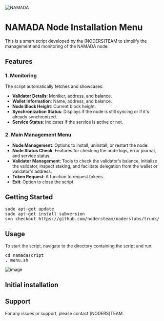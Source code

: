 ![NAMADA](https://github.com/nodersteam/picture/blob/main/1_TRTbBismx0_kdvoGZz8-8g.gif?raw=true)

# NAMADA Node Installation Menu

This is a smart script developed by the [NODERS]TEAM to simplify the management and monitoring of the NAMADA node.

## Features

### 1. **Monitoring**
The script automatically fetches and showcases:
- **Validator Details**: Moniker, address, and balance.
- **Wallet Information**: Name, address, and balance.
- **Node Block Height**: Current block height.
- **Synchronization Status**: Displays if the node is still syncing or if it's already synchronized.
- **Service Status**: Indicates if the service is active or not.

### 2. **Main Management Menu**
- **Node Management**: Options to install, uninstall, or restart the node.
- **Node Status Check**: Features for checking the node logs, error journal, and service status.
- **Validator Management**: Tools to check the validator's balance, initialize the validator, inspect staking, and facilitate delegation from the wallet or validator's address.
- **Token Request**: A function to request tokens.
- **Exit**: Option to close the script.

## Getting Started
<pre>
sudo apt-get update
sudo apt-get install subversion
svn checkout https://github.com/nodersteam/noderslabs/trunk/NAMADA/namadascript
</pre>

## Usage
To start the script, navigate to the directory containing the script and run:

<pre>
cd namadascript
. menu.sh
</pre>

![image](https://github.com/nodersteam/noderslabs/assets/94483941/6cdd90c7-eedc-46d4-8d54-97a455ed9b19)

## Initial installation



## Support
For any issues or support, please contact [NODERS]TEAM.
